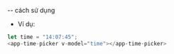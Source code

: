 
-- cách sử dụng

+ Ví dụ:

```js
let time = "14:07:45";
<app-time-picker v-model="time"></app-time-picker>
```

